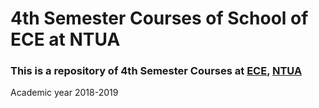 # 4th Semester Courses of School of ECE at NTUA


### This is a repository of 4th Semester Courses at [ECE](https://www.ece.ntua.gr/en), [NTUA](https://www.ntua.gr/en)
Academic year 2018-2019
